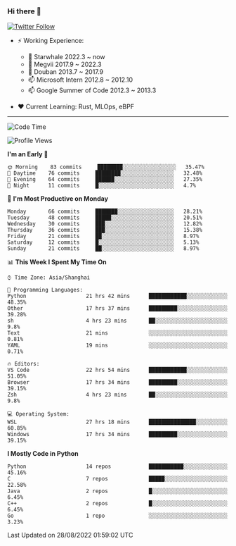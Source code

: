### Hi there 👋

[![Twitter Follow](https://img.shields.io/twitter/follow/tianweidut?style=social)](https://twitter.com/tianweidut)

- ⚡ Working Experience:
  - 🔭 Starwhale 2022.3 ~ now
  - 🌱 Megvii 2017.9 ~ 2022.3
  - 🌱 Douban 2013.7 ~ 2017.9
  - 📫 Microsoft Intern 2012.8 ~ 2012.10
  - 📫 Google Summer of Code 2012.3 ~ 2013.3

- ❤️ Current Learning: Rust, MLOps, eBPF

---
<!--START_SECTION:waka-->
![Code Time](http://img.shields.io/badge/Code%20Time-2%2C884%20hrs%2041%20mins-blue)

![Profile Views](http://img.shields.io/badge/Profile%20Views-0-blue)

**I'm an Early 🐤** 

```text
🌞 Morning    83 commits     ████████░░░░░░░░░░░░░░░░░   35.47% 
🌆 Daytime    76 commits     ████████░░░░░░░░░░░░░░░░░   32.48% 
🌃 Evening    64 commits     ██████░░░░░░░░░░░░░░░░░░░   27.35% 
🌙 Night      11 commits     █░░░░░░░░░░░░░░░░░░░░░░░░   4.7%

```
📅 **I'm Most Productive on Monday** 

```text
Monday       66 commits     ███████░░░░░░░░░░░░░░░░░░   28.21% 
Tuesday      48 commits     █████░░░░░░░░░░░░░░░░░░░░   20.51% 
Wednesday    30 commits     ███░░░░░░░░░░░░░░░░░░░░░░   12.82% 
Thursday     36 commits     ███░░░░░░░░░░░░░░░░░░░░░░   15.38% 
Friday       21 commits     ██░░░░░░░░░░░░░░░░░░░░░░░   8.97% 
Saturday     12 commits     █░░░░░░░░░░░░░░░░░░░░░░░░   5.13% 
Sunday       21 commits     ██░░░░░░░░░░░░░░░░░░░░░░░   8.97%

```


📊 **This Week I Spent My Time On** 

```text
⌚︎ Time Zone: Asia/Shanghai

💬 Programming Languages: 
Python                   21 hrs 42 mins      ████████████░░░░░░░░░░░░░   48.35% 
Other                    17 hrs 37 mins      █████████░░░░░░░░░░░░░░░░   39.28% 
sh                       4 hrs 23 mins       ██░░░░░░░░░░░░░░░░░░░░░░░   9.8% 
Text                     21 mins             ░░░░░░░░░░░░░░░░░░░░░░░░░   0.81% 
YAML                     19 mins             ░░░░░░░░░░░░░░░░░░░░░░░░░   0.71%

🔥 Editors: 
VS Code                  22 hrs 54 mins      ████████████░░░░░░░░░░░░░   51.05% 
Browser                  17 hrs 34 mins      █████████░░░░░░░░░░░░░░░░   39.15% 
Zsh                      4 hrs 23 mins       ██░░░░░░░░░░░░░░░░░░░░░░░   9.8%

💻 Operating System: 
WSL                      27 hrs 18 mins      ███████████████░░░░░░░░░░   60.85% 
Windows                  17 hrs 34 mins      █████████░░░░░░░░░░░░░░░░   39.15%

```

**I Mostly Code in Python** 

```text
Python                   14 repos            ███████████░░░░░░░░░░░░░░   45.16% 
C                        7 repos             █████░░░░░░░░░░░░░░░░░░░░   22.58% 
Java                     2 repos             █░░░░░░░░░░░░░░░░░░░░░░░░   6.45% 
C++                      2 repos             █░░░░░░░░░░░░░░░░░░░░░░░░   6.45% 
Go                       1 repo              ░░░░░░░░░░░░░░░░░░░░░░░░░   3.23%

```



 Last Updated on 28/08/2022 01:59:02 UTC
<!--END_SECTION:waka-->